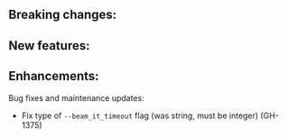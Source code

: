 Breaking changes:
-

New features:
-

Enhancements:
-

Bug fixes and maintenance updates:
- Fix type of `--beam_it_timeout` flag (was string, must be integer) (GH-1375)
